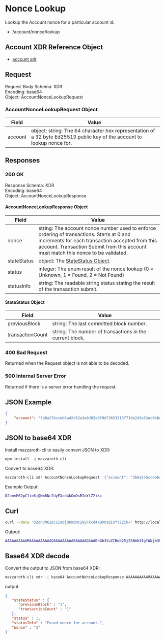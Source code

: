 # Nonce Lookup

Lookup the Account nonce for a particular account id.

- /account/nonce/lookup

## Account XDR Reference Object

- [account xdr](https://github.com/kochavalabs/mazzaroth-xdr/blob/master/idl/account.x)

## Request

Request Body Schema: XDR  
Encoding: base64  
Object: AccountNonceLookupRequest

### AccountNonceLookupRequest Object

| Field | Value |
|-------|-------|
| account | object: string: The 64 character hex representation of a 32 byte Ed25519 public key of the account to lookup nonce for. |

## Responses

### 200 OK

Response Schema: XDR  
Encoding: base64  
Object: AccountNonceLookupResponse

#### AccountNonceLookupResponse Object

| Field | Value |
|-------|-------|
| nonce | string: The account nonce number used to enforce ordering of transactions. Starts at 0 and increments for each transaction accepted from this account. Transaction Submit from this account must match this nonce to be validated. |
| stateStatus | object: The [StateStatus Object](#StateStatus-Object). |
| status | integer: The enum result of the nonce lookup (0 = Unknown, 1 = Found, 2 = Not Found)  |
| statusInfo | string: The readable string status stating the result of the transaction submit. |

#### StateStatus Object

| Field | Value |
|-------|-------|
| previousBlock | string: The last committed block number. |
| transactionCount | string: The number of transactions in the current block.

### 400 Bad Request

Returned when the Request object is not able to be decoded.

### 500 Internal Server Error

Returned if there is a server error handling the request.

## JSON Example

```JSON
{
    "account": "3b6a27bcceb6a42d62a3a8d02a6f0d73653215771de243a63ac048a18b59da29"
}
```

## JSON to base64 XDR

Install mazzaroth-cli to easily convert JSON to XDR:

```Bash
npm install -g mazzaroth-cli
```

Convert to base64 XDR:

```Bash
mazzaroth-cli xdr AccountNonceLookupRequest '{"account": "3b6a27bcceb6a42d62a3a8d02a6f0d73653215771de243a63ac048a18b59da29"}'
```

Example Output:

```Bash
O2onvM62pC1io6jQKm8Nc2UyFXcd4kOmOsBIoYtZ2ik=
```

## Curl

```Bash
curl --data "O2onvM62pC1io6jQKm8Nc2UyFXcd4kOmOsBIoYtZ2ik=" http://localhost:8081/account/nonce/lookup
```

Output:

```Bash
AAAAAAAAAAMAAAAAAAAAAQAAAAAAAAABAAAAAQAAABhGb3VuZCBub25jZSBmb3IgYWNjb3VudC4=
```

## Base64 XDR decode

Convert the output to JSON from base64 XDR:

```Bash
mazzaroth-cli xdr -i base64 AccountNonceLookupResponse AAAAAAAAAAMAAAAAAAAAAQAAAAAAAAABAAAAAQAAABhGb3VuZCBub25jZSBmb3IgYWNjb3VudC4=
```

output:

```JSON
{
   "stateStatus" : {
      "previousBlock" : "1",
      "transactionCount" : "1"
   },
   "status" : 1,
   "statusInfo" : "Found nonce for account.",
   "nonce" : "3"
}
```
